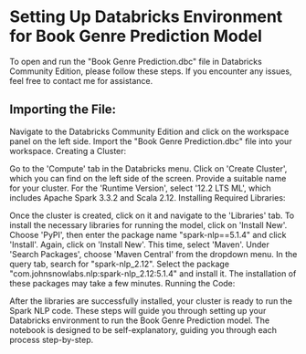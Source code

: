 # Setting Up Databricks Environment for Book Genre Prediction Model
To open and run the "Book Genre Prediction.dbc" file in Databricks Community Edition, please follow these steps. If you encounter any issues, feel free to contact me for assistance.

## Importing the File:

Navigate to the Databricks Community Edition and click on the workspace panel on the left side. Import the "Book Genre Prediction.dbc" file into your workspace. Creating a Cluster:

Go to the 'Compute' tab in the Databricks menu. Click on 'Create Cluster', which you can find on the left side of the screen. Provide a suitable name for your cluster. For the 'Runtime Version', select '12.2 LTS ML', which includes Apache Spark 3.3.2 and Scala 2.12. Installing Required Libraries:

Once the cluster is created, click on it and navigate to the 'Libraries' tab. To install the necessary libraries for running the model, click on 'Install New'. Choose 'PyPI', then enter the package name "spark-nlp==5.1.4" and click 'Install'. Again, click on 'Install New'. This time, select 'Maven'. Under 'Search Packages', choose 'Maven Central' from the dropdown menu. In the query tab, search for "spark-nlp_2.12". Select the package "com.johnsnowlabs.nlp:spark-nlp_2.12:5.1.4" and install it. The installation of these packages may take a few minutes. Running the Code:

After the libraries are successfully installed, your cluster is ready to run the Spark NLP code. These steps will guide you through setting up your Databricks environment to run the Book Genre Prediction model. The notebook is designed to be self-explanatory, guiding you through each process step-by-step.
